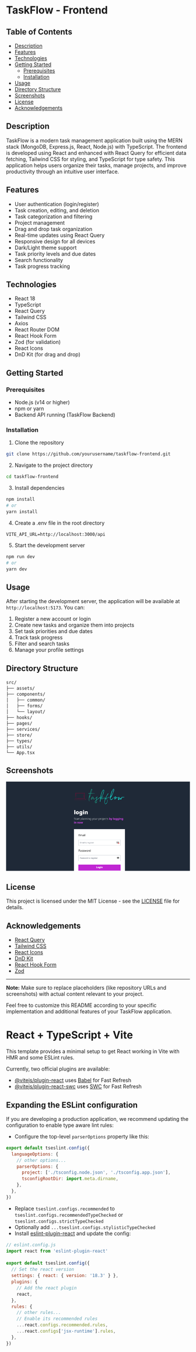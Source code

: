 # TaskFlow - Frontend

## Table of Contents
- [Description](#description)
- [Features](#features)
- [Technologies](#technologies)
- [Getting Started](#getting-started)
  - [Prerequisites](#prerequisites)
  - [Installation](#installation)
- [Usage](#usage)
- [Directory Structure](#directory-structure)
- [Screenshots](#screenshots)
- [License](#license)
- [Acknowledgements](#acknowledgements)

## Description
TaskFlow is a modern task management application built using the MERN stack (MongoDB, Express.js, React, Node.js) with TypeScript. The frontend is developed using React and enhanced with React Query for efficient data fetching, Tailwind CSS for styling, and TypeScript for type safety. This application helps users organize their tasks, manage projects, and improve productivity through an intuitive user interface.

## Features
- User authentication (login/register)
- Task creation, editing, and deletion
- Task categorization and filtering
- Project management
- Drag and drop task organization
- Real-time updates using React Query
- Responsive design for all devices
- Dark/Light theme support
- Task priority levels and due dates
- Search functionality
- Task progress tracking

## Technologies
- React 18
- TypeScript
- React Query
- Tailwind CSS
- Axios
- React Router DOM
- React Hook Form
- Zod (for validation)
- React Icons
- DnD Kit (for drag and drop)

## Getting Started

### Prerequisites
- Node.js (v14 or higher)
- npm or yarn
- Backend API running (TaskFlow Backend)

### Installation
1. Clone the repository
```bash
git clone https://github.com/yourusername/taskflow-frontend.git
```

2. Navigate to the project directory
```bash
cd taskflow-frontend
```

3. Install dependencies
```bash
npm install
# or
yarn install
```

4. Create a .env file in the root directory
```env
VITE_API_URL=http://localhost:3000/api
```

5. Start the development server
```bash
npm run dev
# or
yarn dev
```

## Usage
After starting the development server, the application will be available at `http://localhost:5173`. You can:

1. Register a new account or login
2. Create new tasks and organize them into projects
3. Set task priorities and due dates
4. Track task progress
5. Filter and search tasks
6. Manage your profile settings

## Directory Structure
```
src/
├── assets/
├── components/
│   ├── common/
│   ├── forms/
│   └── layout/
├── hooks/
├── pages/
├── services/
├── store/
├── types/
├── utils/
└── App.tsx
```

## Screenshots
![image alt](https://github.com/fer8614/TaskFLow-FrontEnd/blob/776bddfd7b5b34ee7cf7b8106ca9fd9658c8420c/taskflow.png)

## License
This project is licensed under the MIT License - see the [LICENSE](LICENSE) file for details.

## Acknowledgements
- [React Query](https://tanstack.com/query/latest)
- [Tailwind CSS](https://tailwindcss.com/)
- [React Icons](https://react-icons.github.io/react-icons/)
- [DnD Kit](https://dndkit.com/)
- [React Hook Form](https://react-hook-form.com/)
- [Zod](https://github.com/colinhacks/zod)

---

**Note:** Make sure to replace placeholders (like repository URLs and screenshots) with actual content relevant to your project.

Feel free to customize this README according to your specific implementation and additional features of your TaskFlow application.

# React + TypeScript + Vite

This template provides a minimal setup to get React working in Vite with HMR and some ESLint rules.

Currently, two official plugins are available:

- [@vitejs/plugin-react](https://github.com/vitejs/vite-plugin-react/blob/main/packages/plugin-react/README.md) uses [Babel](https://babeljs.io/) for Fast Refresh
- [@vitejs/plugin-react-swc](https://github.com/vitejs/vite-plugin-react-swc) uses [SWC](https://swc.rs/) for Fast Refresh

## Expanding the ESLint configuration

If you are developing a production application, we recommend updating the configuration to enable type aware lint rules:

- Configure the top-level `parserOptions` property like this:

```js
export default tseslint.config({
  languageOptions: {
    // other options...
    parserOptions: {
      project: ['./tsconfig.node.json', './tsconfig.app.json'],
      tsconfigRootDir: import.meta.dirname,
    },
  },
})
```

- Replace `tseslint.configs.recommended` to `tseslint.configs.recommendedTypeChecked` or `tseslint.configs.strictTypeChecked`
- Optionally add `...tseslint.configs.stylisticTypeChecked`
- Install [eslint-plugin-react](https://github.com/jsx-eslint/eslint-plugin-react) and update the config:

```js
// eslint.config.js
import react from 'eslint-plugin-react'

export default tseslint.config({
  // Set the react version
  settings: { react: { version: '18.3' } },
  plugins: {
    // Add the react plugin
    react,
  },
  rules: {
    // other rules...
    // Enable its recommended rules
    ...react.configs.recommended.rules,
    ...react.configs['jsx-runtime'].rules,
  },
})
```
